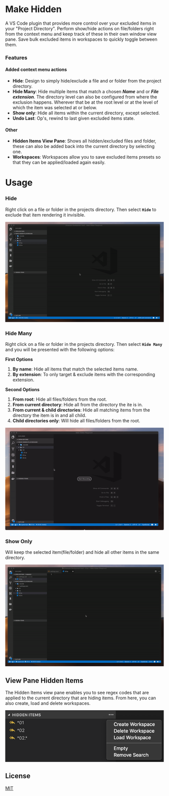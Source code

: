 # Make Hidden

A VS Code plugin that provides more control over your excluded items in your "Project Directory". Perform show/hide actions on file/folders right from the context menu and keep track of these in their own window view pane. Save bulk excluded items in workspaces to quickly toggle between them.

### Features

#### Added context menu actions

- **Hide**: Design to simply hide/exclude a file and or folder from the project directory.
- **Hide Many**: Hide multiple items that match a chosen **_Name_** and or **_File extension_**. The directory level can also be configured from where the exclusion happens. Wherever that be at the root level or at the level of which the item was selected at or below.
- **Show only**: Hide all items within the current directory, except selected.
- **Undo Last**: Op's, rewind to last given excluded items state.

#### Other

- **Hidden Items View Pane**: Shows all hidden/excluded files and folder, these can also be added back into the current directory by selecting one.
- **Workspaces**: Workspaces allow you to save excluded items presets so that they can be applied/loaded again easily.

# Usage

### Hide

Right click on a file or folder in the projects directory. Then select **`Hide`** to exclude that item rendering it invisible.

![Preview](resources/showcase-hide.gif)

### Hide Many

Right click on a file or folder in the projects directory. Then select **`Hide Many`** and you will be presented with the following options:

**First Options**

1. **By name**: Hide all items that match the selected items name.
2. **By extension**: To only target & exclude items with the corresponding extension.

**Second Options**

1. **From root**: Hide all files/folders from the root.
2. **From current directory**: Hide all from the directory the ite is in.
3. **From current & child directories**: Hide all matching items from the directory the item is in and all child.
4. **Child directories only**: Will hide all files/folders from the root.

![Preview](resources/showcase-hideMany.gif)

### Show Only

Will keep the selected item(file/folder) and hide all other items in the same directory.

![Preview](resources/showcase-showOnly.gif)

## View Pane Hidden Items

The Hidden Items view pane enables you to see regex codes that are applied to the current directory that are hiding items. From here, you can also create, load and delete workspaces.

![Preview](resources/showcase-viewPane-hiddenItems.png)

## License

[MIT](LICENSE.md)
